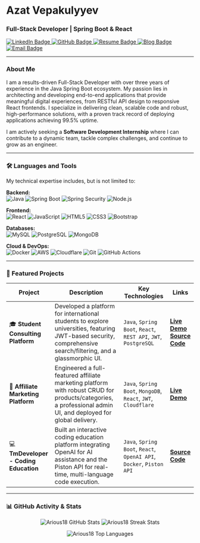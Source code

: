 # Azat Vepakulyyev
### Full-Stack Developer | Spring Boot & React

<p align="left">
  <a href="https://www.linkedin.com/in/azat-vepakulyyev/" target="_blank">
    <img src="https://img.shields.io/badge/LinkedIn-0077B5?style=for-the-badge&logo=linkedin&logoColor=white" alt="LinkedIn Badge"/>
  </a>
  <a href="https://github.com/Arious18" target="_blank">
    <img src="https://img.shields.io/badge/GitHub-181717?style=for-the-badge&logo=github&logoColor=white" alt="GitHub Badge"/>
  </a>
  <a href="https://github.com/Arious18/Arious18/blob/main/Azat_Vepakulyyev_Resume.pdf" target="_blank">
    <img src="https://img.shields.io/badge/View_My_Resume-3498DB?style=for-the-badge&logo=read-the-docs&logoColor=white" alt="Resume Badge"/>
  </a>
  <a href="https://www.azatvepakulyyev.blog" target="_blank">
    <img src="https://img.shields.io/badge/Blog-20232A?style=for-the-badge&logo=blogger&logoColor=white" alt="Blog Badge"/>
  </a>
  <a href="mailto:azatvepakulyyev@gmail.com">
    <img src="https://img.shields.io/badge/Email-D14836?style=for-the-badge&logo=gmail&logoColor=white" alt="Email Badge"/>
  </a>
</p>

---

### About Me

I am a results-driven Full-Stack Developer with over three years of experience in the Java Spring Boot ecosystem. My passion lies in architecting and developing end-to-end applications that provide meaningful digital experiences, from RESTful API design to responsive React frontends. I specialize in delivering clean, scalable code and robust, high-performance solutions, with a proven track record of deploying applications achieving 99.5% uptime.

I am actively seeking a **Software Development Internship** where I can contribute to a dynamic team, tackle complex challenges, and continue to grow as an engineer.

---

### 🛠️ Languages and Tools

My technical expertise includes, but is not limited to:

<p align="left">
  <strong>Backend:</strong><br/>
  <img src="https://img.shields.io/badge/Java-ED8B00?style=for-the-badge&logo=openjdk&logoColor=white" alt="Java"/>
  <img src="https://img.shields.io/badge/Spring_Boot-6DB33F?style=for-the-badge&logo=spring&logoColor=white" alt="Spring Boot"/>
  <img src="https://img.shields.io/badge/Spring_Security-6DB33F?style=for-the-badge&logo=spring-security&logoColor=white" alt="Spring Security"/>
  <img src="https://img.shields.io/badge/Node.js-339933?style=for-the-badge&logo=nodedotjs&logoColor=white" alt="Node.js"/>
</p>
<p align="left">
  <strong>Frontend:</strong><br/>
  <img src="https://img.shields.io/badge/React-20232A?style=for-the-badge&logo=react&logoColor=61DAFB" alt="React"/>
  <img src="https://img.shields.io/badge/JavaScript-F7DF1E?style=for-the-badge&logo=javascript&logoColor=black" alt="JavaScript"/>
  <img src="https://img.shields.io/badge/HTML5-E34F26?style=for-the-badge&logo=html5&logoColor=white" alt="HTML5"/>
  <img src="https://img.shields.io/badge/CSS3-1572B6?style=for-the-badge&logo=css3&logoColor=white" alt="CSS3"/>
  <img src="https://img.shields.io/badge/Bootstrap-563D7C?style=for-the-badge&logo=bootstrap&logoColor=white" alt="Bootstrap"/>
</p>
<p align="left">
  <strong>Databases:</strong><br/>
  <img src="https://img.shields.io/badge/MySQL-4479A1?style=for-the-badge&logo=mysql&logoColor=white" alt="MySQL"/>
  <img src="https://img.shields.io/badge/PostgreSQL-336791?style=for-the-badge&logo=postgresql&logoColor=white" alt="PostgreSQL"/>
  <img src="https://img.shields.io/badge/MongoDB-47A248?style=for-the-badge&logo=mongodb&logoColor=white" alt="MongoDB"/>
</p>
<p align="left">
  <strong>Cloud & DevOps:</strong><br/>
  <img src="https://img.shields.io/badge/Docker-2496ED?style=for-the-badge&logo=docker&logoColor=white" alt="Docker"/>
  <img src="https://img.shields.io/badge/AWS-232F3E?style=for-the-badge&logo=amazon-aws&logoColor=white" alt="AWS"/>
  <img src="https://img.shields.io/badge/Cloudflare-F38020?style=for-the-badge&logo=Cloudflare&logoColor=white" alt="Cloudflare"/>
  <img src="https://img.shields.io/badge/Git-F05032?style=for-the-badge&logo=git&logoColor=white" alt="Git"/>
  <img src="https://img.shields.io/badge/GitHub_Actions-2088FF?style=for-the-badge&logo=github-actions&logoColor=white" alt="GitHub Actions"/>
</p>

---

### 🚀 Featured Projects

| Project                                                                            | Description                                                                                                                                              | Key Technologies                                                                    | Links                                                                                                                                                 |
| ---------------------------------------------------------------------------------- | -------------------------------------------------------------------------------------------------------------------------------------------------------- | ----------------------------------------------------------------------------------- | ----------------------------------------------------------------------------------------------------------------------------------------------------- |
| 🎓 **Student Consulting Platform**                                                  | Developed a platform for international students to explore universities, featuring JWT-based security, comprehensive search/filtering, and a glassmorphic UI. | `Java`, `Spring Boot`, `React`, `REST API`, `JWT`, `PostgreSQL`                       | [**Live Demo**](https://talyp.biz) <br/> [**Source Code**](https://github.com/Arious18/Full-Stack-Spring-Boot-My-Student-Consultancy)                     |
| 🛒 **Affiliate Marketing Platform**                                                 | Engineered a full-featured affiliate marketing platform with robust CRUD for products/categories, a professional admin UI, and deployed for global delivery. | `Java`, `Spring Boot`, `MongoDB`, `React`, `JWT`, `Cloudflare`                        | [**Live Demo**](https://clickify.org)                                                                                                                  |
| 💻 **TmDeveloper - Coding Education**                                               | Built an interactive coding education platform integrating OpenAI for AI assistance and the Piston API for real-time, multi-language code execution.       | `Java`, `Spring Boot`, `React`, `OpenAI API`, `Docker`, `Piston API`                | [**Source Code**](https://github.com/Arious18/TmDeveloper)                                                                                               |

---

### 📊 GitHub Activity & Stats

<p align="center">
  <img align="center" src="https://github-readme-stats.vercel.app/api?username=Arious18&show_icons=true&locale=en&theme=vision-friendly-dark&count_private=true" alt="Arious18 GitHub Stats" />
  <img align="center" src="https://github-readme-streak-stats.herokuapp.com/?user=Arious18&theme=vision-friendly-dark" alt="Arious18 Streak Stats" />
</p>
<p align="center">
  <img align="center" src="https://github-readme-stats.vercel.app/api/top-langs?username=Arious18&show_icons=true&locale=en&layout=compact&theme=vision-friendly-dark" alt="Arious18 Top Languages" />
</p>
